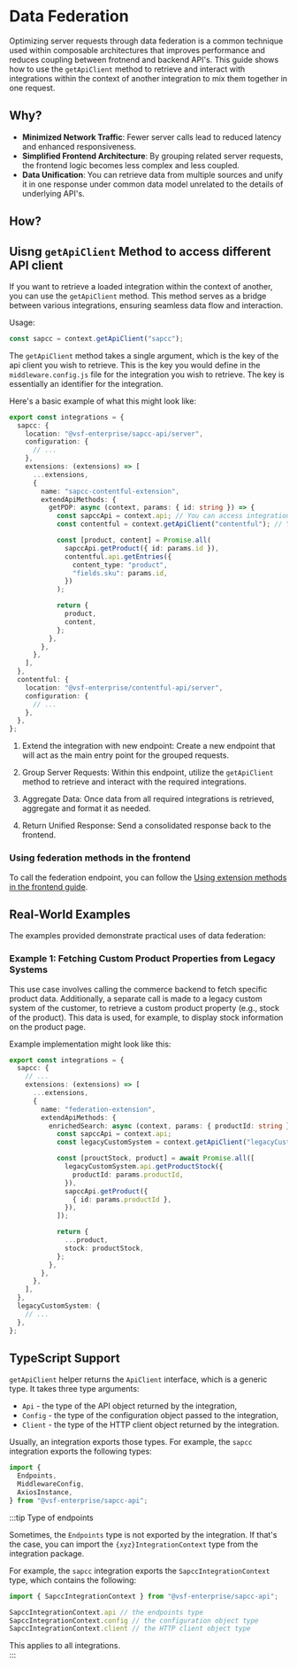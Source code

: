 # Data Federation

Optimizing server requests through data federation is a common technique used within composable architectures that improves performance and reduces coupling between frotnend and backend API's. This guide shows how to use the `getApiClient` method to retrieve and interact with integrations within the context of another integration to mix them together in one request.

## Why?

- **Minimized Network Traffic**: Fewer server calls lead to reduced latency and enhanced responsiveness.
- **Simplified Frontend Architecture**: By grouping related server requests, the frontend logic becomes less complex and less coupled.
- **Data Unification**: You can retrieve data from multiple sources and unify it in one response under common data model unrelated to the details of underlying API's.

## How?

## Uisng `getApiClient` Method to access different API client

If you want to retrieve a loaded integration within the context of another, you can use the `getApiClient` method. This method serves as a bridge between various integrations, ensuring seamless data flow and interaction.

Usage:

```javascript
const sapcc = context.getApiClient("sapcc");
```

The `getApiClient` method takes a single argument, which is the key of the api client you wish to retrieve. This is the key you would define in the `middleware.config.js` file for the integration you wish to retrieve. The key is essentially an identifier for the integration.

Here's a basic example of what this might look like:

```typescript [middleware.config.ts]
export const integrations = {
  sapcc: {
    location: "@vsf-enterprise/sapcc-api/server",
    configuration: {
      // ...
    },
    extensions: (extensions) => [
      ...extensions,
      {
        name: "sapcc-contentful-extension",
        extendApiMethods: {
          getPDP: async (context, params: { id: string }) => {
            const sapccApi = context.api; // You can access integration methods directly
            const contentful = context.getApiClient("contentful"); // You can access other integrations using getApiClient

            const [product, content] = Promise.all(
              sapccApi.getProduct({ id: params.id }),
              contentful.api.getEntries({
                content_type: "product",
                "fields.sku": params.id,
              })
            );

            return {
              product,
              content,
            };
          },
        },
      },
    ],
  },
  contentful: {
    location: "@vsf-enterprise/contentful-api/server",
    configuration: {
      // ...
    },
  },
};
```

1. Extend the integration with new endpoint: Create a new endpoint that will act as the main entry point for the grouped requests.

2. Group Server Requests: Within this endpoint, utilize the `getApiClient` method to retrieve and interact with the required integrations.

3. Aggregate Data: Once data from all required integrations is retrieved, aggregate and format it as needed.

4. Return Unified Response: Send a consolidated response back to the frontend.

### Using federation methods in the frontend

To call the federation endpoint, you can follow the [Using extension methods in the frontend guide](/middleware/guides/extensions#using-extension-methods-in-the-frontend).

## Real-World Examples

The examples provided demonstrate practical uses of data federation:

### Example 1: Fetching Custom Product Properties from Legacy Systems

This use case involves calling the commerce backend to fetch specific product data. Additionally, a separate call is made to a legacy custom system of the customer, to retrieve a custom product property (e.g., stock of the product). This data is used, for example, to display stock information on the product page.

Example implementation might look like this:

```typescript [middleware.config.ts]
export const integrations = {
  sapcc: {
    // ...
    extensions: (extensions) => [
      ...extensions,
      {
        name: "federation-extension",
        extendApiMethods: {
          enrichedSearch: async (context, params: { productId: string }) => {
            const sapccApi = context.api;
            const legacyCustomSystem = context.getApiClient("legacyCustomSystem");

            const [prouctStock, product] = await Promise.all([
              legacyCustomSystem.api.getProductStock({
                productId: params.productId,
              }),
              sapccApi.getProduct({
                { id: params.productId },
              }),
            ]);

            return {
              ...product,
              stock: productStock,
            };
          },
        },
      },
    ],
  },
  legacyCustomSystem: {
    // ...
  },
};
```

## TypeScript Support

`getApiClient` helper returns the `ApiClient` interface, which is a generic type. It takes three type arguments:

- `Api` - the type of the API object returned by the integration,
- `Config` - the type of the configuration object passed to the integration,
- `Client` - the type of the HTTP client object returned by the integration.

Usually, an integration exports those types. For example, the `sapcc` integration exports the following types:

```typescript
import {
  Endpoints,
  MiddlewareConfig,
  AxiosInstance,
} from "@vsf-enterprise/sapcc-api";
```

:::tip Type of endpoints

Sometimes, the `Endpoints` type is not exported by the integration. If that's the case, you can import the `{xyz}IntegrationContext` type from the integration package. 

For example, the `sapcc` integration exports the `SapccIntegrationContext` type, which contains the following:

```typescript
import { SapccIntegrationContext } from "@vsf-enterprise/sapcc-api";

SapccIntegrationContext.api // the endpoints type
SapccIntegrationContext.config // the configuration object type
SapccIntegrationContext.client // the HTTP client object type

```

This applies to all integrations.  
:::
